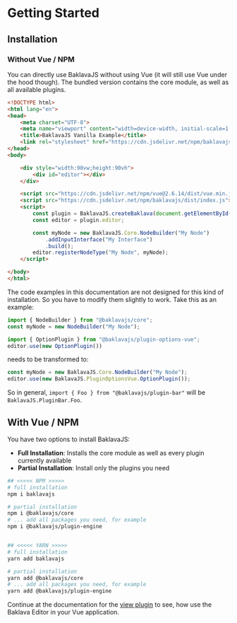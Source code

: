 # Getting Started

## Installation

### Without Vue / NPM

You can directly use BaklavaJS without using Vue (it will still use Vue under the hood though). The bundled version contains the core module, as well as all available plugins.

```html
<!DOCTYPE html>
<html lang="en">
<head>
    <meta charset="UTF-8">
    <meta name="viewport" content="width=device-width, initial-scale=1.0">
    <title>BaklavaJS Vanilla Example</title>
    <link rel="stylesheet" href="https://cdn.jsdelivr.net/npm/baklavajs/dist/index.css">
</head>
<body>

    <div style="width:90vw;height:90vh">
        <div id="editor"></div>
    </div>

    <script src="https://cdn.jsdelivr.net/npm/vue@2.6.14/dist/vue.min.js"></script>
    <script src="https://cdn.jsdelivr.net/npm/baklavajs/dist/index.js"></script>
    <script>
        const plugin = BaklavaJS.createBaklava(document.getElementById("editor"));
        const editor = plugin.editor;

        const myNode = new BaklavaJS.Core.NodeBuilder("My Node")
            .addInputInterface("My Interface")
            .build();
        editor.registerNodeType("My Node", myNode);
    </script>

</body>
</html>
```

The code examples in this documentation are not designed for this kind of installation. So you have to modify them slightly to work. Take this as an example:
```js
import { NodeBuilder } from "@baklavajs/core";
const myNode = new NodeBuilder("My Node");

import { OptionPlugin } from "@baklavajs/plugin-options-vue";
editor.use(new OptionPlugin())
```

needs to be transformed to:
```js
const myNode = new BaklavaJS.Core.NodeBuilder("My Node");
editor.use(new BaklavaJS.PluginOptionsVue.OptionPlugin());
```

So in general, `import { Foo } from "@baklavajs/plugin-bar"` will be `BaklavaJS.PluginBar.Foo`.

## With Vue / NPM

You have two options to install BaklavaJS:
* **Full Installation**: Installs the core module as well as every plugin currently available
* **Partial Installation**: Install only the plugins you need

```bash
## <<<<< NPM >>>>>
# full installation
npm i baklavajs

# partial installation
npm i @baklavajs/core
# ... add all packages you need, for example
npm i @baklavajs/plugin-engine


## <<<<< YARN >>>>>
# full installation
yarn add baklavajs

# partial installation
yarn add @baklavajs/core
# ... add all packages you need, for example
yarn add @baklavajs/plugin-engine
```

Continue at the documentation for the [view plugin](plugins/view) to see, how use the Baklava Editor in your Vue application.
